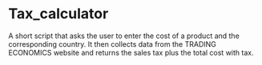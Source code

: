 # Tax_calculator
A short script that asks the user to enter the cost of a product and the corresponding country. It then collects data from the TRADING ECONOMICS website and returns the sales tax plus the total cost with tax.
